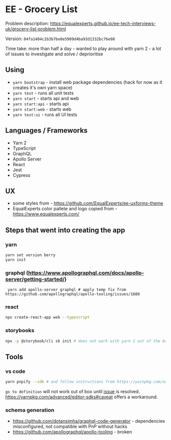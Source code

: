 # EE - Grocery List

Problem description: https://equalexperts.github.io/ee-tech-interviews-uk/grocery-list-problem.html

Version: `04fa1404c2b3b7be0e5909d4ba93d1332bc76e98`

Time take: more than half a day - wanted to play around with yarn 2 - a lot of issues to investigate and solve / deprioritise

## Using

- `yarn bootstrap` - install web package dependencies (hack for now as it creates it's own yarn space)
- `yarn test` - runs all unit tests
- `yarn start` - starts api and web
- `yarn start:api` - starts api
- `yarn start:web` - starts web
- `yarn test:ui` - runs all UI tests

## Languages / Frameworks

- Yarn 2
- TypeScript
- GraphQL
- Apollo Server
- React
- Jest
- Cypress

## UX

- some styles from - https://github.com/EqualExperts/ee-uxforms-theme
- EqualExperts color pallete and logo copied from - https://www.equalexperts.com/

## Steps that went into creating the app

### yarn

```sh
yarn set version berry
yarn init
```

### graphql (https://www.apollographql.com/docs/apollo-server/getting-started/)

`
yarn add apollo-server graphql # apply temp fix from https://github.com/apollographql/apollo-tooling/issues/1680`

### react

```sh
npx create-react-app web --typescript
```

### storybooks

```sh
npx -p @storybook/cli sb init # does not work with yarn 2 out of the box just yet - https://github.com/storybookjs/storybook/issues/9527 and https://github.com/storybookjs/storybook/issues/10078
```

## Tools

### vs code

```sh
yarn pnpify --sdk # and follow instructions from https://yarnpkg.com/advanced/editor-sdks to set TypeScript to workspace version
```

`go to definition` will not work out of box until [issue](https://github.com/microsoft/vscode/issues/75559) is resolved. https://yarnpkg.com/advanced/editor-sdks#caveat offers a workaround.

### schema generation

- https://github.com/dotansimha/graphql-code-generator - dependencies misconfigured, not compatible with PnP without hacks
- https://github.com/apollographql/apollo-tooling - broken

